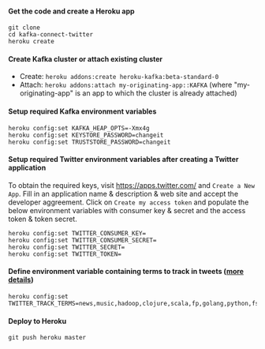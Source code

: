 #### Get the code and create a Heroku app
```
git clone
cd kafka-connect-twitter
heroku create
```

#### Create Kafka cluster or attach existing cluster
- Create: `heroku addons:create heroku-kafka:beta-standard-0`
- Attach: `heroku addons:attach my-originating-app::KAFKA` (where "my-originating-app" is an app to which the cluster is already attached)

#### Setup required Kafka environment variables
```
heroku config:set KAFKA_HEAP_OPTS=-Xmx4g
heroku config:set KEYSTORE_PASSWORD=changeit
heroku config:set TRUSTSTORE_PASSWORD=changeit
```

#### Setup required Twitter environment variables after creating a Twitter application
To obtain the required keys, visit https://apps.twitter.com/ and `Create a New App`. Fill in an application name & description & web site and accept the developer aggreement. Click on `Create my access token` and populate the below environment variables with consumer key & secret and the access token & token secret.
```
heroku config:set TWITTER_CONSUMER_KEY=
heroku config:set TWITTER_CONSUMER_SECRET=
heroku config:set TWITTER_SECRET=
heroku config:set TWITTER_TOKEN=
```

#### Define environment variable containing terms to track in tweets ([more details](https://dev.twitter.com/streaming/overview/request-parameters#track))
```
heroku config:set TWITTER_TRACK_TERMS=news,music,hadoop,clojure,scala,fp,golang,python,fsharp,cpp,java
```

#### Deploy to Heroku
```
git push heroku master
```

